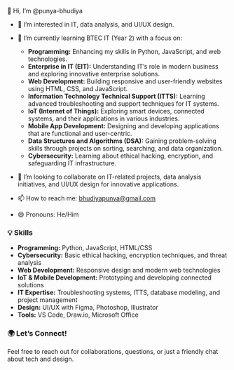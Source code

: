 👋 Hi, I’m @punya-bhudiya
- 👀 I’m interested in IT, data analysis, and UI/UX design.  
- 🌱 I’m currently learning BTEC IT (Year 2) with a focus on:  
  - **Programming:** Enhancing my skills in Python, JavaScript, and web technologies.  
  - **Enterprise in IT (EIT):** Understanding IT’s role in modern business and exploring innovative enterprise solutions.  
  - **Web Development:** Building responsive and user-friendly websites using HTML, CSS, and JavaScript.  
  - **Information Technology Technical Support (ITTS):** Learning advanced troubleshooting and support techniques for IT systems.  
  - **IoT (Internet of Things):** Exploring smart devices, connected systems, and their applications in various industries.  
  - **Mobile App Development:** Designing and developing applications that are functional and user-centric.  
  - **Data Structures and Algorithms (DSA):** Gaining problem-solving skills through projects on sorting, searching, and data organization.  
  - **Cybersecurity:** Learning about ethical hacking, encryption, and safeguarding IT infrastructure.  
   
- 💞️ I’m looking to collaborate on IT-related projects, data analysis initiatives, and UI/UX design for innovative applications.  
- 📫 How to reach me: bhudiyapunya@gmail.com  
- 😄 Pronouns: He/Him  

### 💡 Skills  
- **Programming:** Python, JavaScript, HTML/CSS  
- **Cybersecurity:** Basic ethical hacking, encryption techniques, and threat analysis  
- **Web Development:** Responsive design and modern web technologies  
- **IoT & Mobile Development:** Prototyping and developing connected solutions  
- **IT Expertise:** Troubleshooting systems, ITTS, database modeling, and project management  
- **Design:** UI/UX with Figma, Photoshop, Illustrator  
- **Tools:** VS Code, Draw.io, Microsoft Office  

### 🌍 Let’s Connect!  
Feel free to reach out for collaborations, questions, or just a friendly chat about tech and design.  
